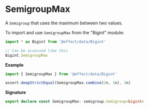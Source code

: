 # SemigroupMax

A `Semigroup` that uses the maximum between two values.

To import and use `SemigroupMax` from the "Bigint" module:

```ts
import * as Bigint from '@effect/data/Bigint'

// Can be accessed like this
Bigint.SemigroupMax
```

**Example**

```ts
import { SemigroupMax } from '@effect/data/Bigint'

assert.deepStrictEqual(SemigroupMax.combine(2n, 3n), 3n)
```

**Signature**

```ts
export declare const SemigroupMax: semigroup.Semigroup<bigint>
```

